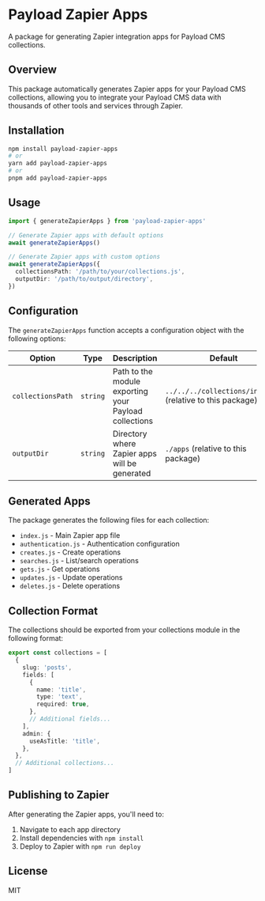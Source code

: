 # Payload Zapier Apps

A package for generating Zapier integration apps for Payload CMS collections.

## Overview

This package automatically generates Zapier apps for your Payload CMS collections, allowing you to integrate your Payload CMS data with thousands of other tools and services through Zapier.

## Installation

```bash
npm install payload-zapier-apps
# or
yarn add payload-zapier-apps
# or
pnpm add payload-zapier-apps
```

## Usage

```typescript
import { generateZapierApps } from 'payload-zapier-apps'

// Generate Zapier apps with default options
await generateZapierApps()

// Generate Zapier apps with custom options
await generateZapierApps({
  collectionsPath: '/path/to/your/collections.js',
  outputDir: '/path/to/output/directory',
})
```

## Configuration

The `generateZapierApps` function accepts a configuration object with the following options:

| Option            | Type     | Description                                           | Default                                                    |
| ----------------- | -------- | ----------------------------------------------------- | ---------------------------------------------------------- |
| `collectionsPath` | `string` | Path to the module exporting your Payload collections | `../../../collections/index.js` (relative to this package) |
| `outputDir`       | `string` | Directory where Zapier apps will be generated         | `./apps` (relative to this package)                        |

## Generated Apps

The package generates the following files for each collection:

- `index.js` - Main Zapier app file
- `authentication.js` - Authentication configuration
- `creates.js` - Create operations
- `searches.js` - List/search operations
- `gets.js` - Get operations
- `updates.js` - Update operations
- `deletes.js` - Delete operations

## Collection Format

The collections should be exported from your collections module in the following format:

```typescript
export const collections = [
  {
    slug: 'posts',
    fields: [
      {
        name: 'title',
        type: 'text',
        required: true,
      },
      // Additional fields...
    ],
    admin: {
      useAsTitle: 'title',
    },
  },
  // Additional collections...
]
```

## Publishing to Zapier

After generating the Zapier apps, you'll need to:

1. Navigate to each app directory
2. Install dependencies with `npm install`
3. Deploy to Zapier with `npm run deploy`

## License

MIT
